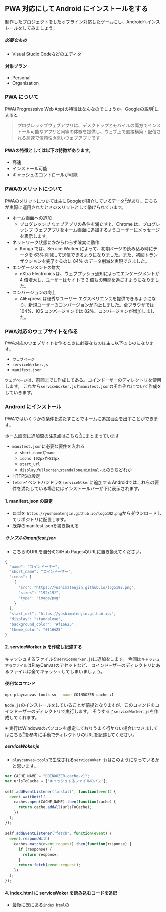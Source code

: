 ## PWA 対応にして Android にインストールをする

制作したプロジェクトをしたオフライン対応したゲームにし、Androidへインストールをしてみましょう。

##### 必要なもの

- Visual Studio Codeなどのエディタ

#### 対象プラン

- Personal
- Organization

### PWA について
PWA(Progresssive Web App)の特徴はなんなのでしょうか。Googleの説明[^1]によると

[^1]:https://developers.google.com/web/fundamentals/codelabs/your-first-pwapp/?hl=ja

>プログレッシブウェブアプリは、デスクトップとモバイルの両方でインストール可能なアプリと同等の体験を提供し、ウェブ上で直接構築・配信される高速で信頼性の高いウェブアプリです




#### PWAの特徴としては以下の特徴があります。
* 高速 
* インストール可能
* キャッシュのコントロールが可能


### PWAのメリットについて

PWAのメリットについては主にGoogleが紹介しているデータ[^2]があり。こちらが実際に運用されたときのメリットとして挙げられています。  

[^2]:https://support.google.com/google-ads/answer/7336532?hl=ja

* ホーム画面への追加
  * プログレッシブ ウェブアプリの条件を満たすと、Chrome は、プログレッシブ ウェブアプリをホーム画面に追加するようユーザーにメッセージを表示します。
* ネットワーク状態にかからわらず確実に動作
  * Konga では、Service Worker によって、初期ページの読み込み時にデータを 63% 削減して送信できるようになりました。また、初回トランザクションを完了するのに 84% のデータ削減を実現できました。
* エンゲージメントの増大
  * eXtra Electronics は、ウェブプッシュ通知によってエンゲージメントが 4 倍増大し、ユーザーはサイトで 2 倍もの時間を過ごすようになりました。
* コンバージョンの向上
  * AliExpress は優秀なユーザー エクスペリエンスを提供できるようになり、新規ユーザーのコンバージョンが向上しました。全ブラウザでは 104%、iOS コンバージョンでは 82%、コンバージョンが増加しました。


### PWA対応のウェブサイトを作る

PWA対応のウェブサイトを作るときに必要なものは主に以下のものになります。

- `ウェブページ`
- `serviceWorker.js`
- `manifest.json`

`ウェブページ`は、前回までに作成してある。コインドーザーのディレクトリを使用します。
これから`serviceWorker.js`と`manifest.json`のそれぞれについて作成をしていきます。


### Android にインストール

PWAではいくつかの条件を満たすことでホームに追加画面を出すことができます。

ホーム画面に追加際の注意点はこちら[^3]にまとまっています
[^3]:https://developers.google.com/web/fundamentals/app-install-banners/?hl=ja

- `manifest.json`に必要な要件を入れる
  - `short_name`か`name`
  - `icons 192px`か`512px`
  - `start_url`
  - `display`,`fullscreen`,`standalone`,`minimal-ui`のうちどれか
- HTTPSの設定
- `fetch`イベントハンドラを`serviceWoker`に追加する
  Androidではこれらの要件を満たしている場合にはインストールバーが下に表示されます。

#### 1. manifest.json の設定

* ロゴを `https://yushimatenjin.github.io/logo192.png`からダウンロードしてリポジトリに配置します。
* 既存のmanifest.jsonを書き換える


##### サンプルのmanifest.json

* こちらのURLを自分のGitHub PagesのURLに置き換えてください。

```javascript
{
  "name": "コインドーザー",
  "short_name": "コインドーザー",
  "icons": [
    {
      "src": "https://yushimatenjin.github.io/logo192.png",
      "sizes": "192x192",
      "type": "image/png"
    }
  ],
  "start_url": "https://yushimatenjin.github.io/",
  "display": "standalone",
  "background_color": "#f16625",
  "theme_color": "#f16625"
}

```

#### 2. serviceWorker.js を作成し記述する

キャッシュするファイルを`serviceWorker.js`に追加をします。
今回は`キャッシュするファイル`はPlayCanvasのアセットなど、
コインドーザーのディレクトリにあるファイルは全てキャッシュしてしまいましょう。

#### 便利なコマンド

```bash
npx playcanvas-tools sw --name COINDOZER-cache-v1
```

`Node.js`のインストールをしていることが前提となりますが、このコマンドをコインドーザーのディレクトリで実行します。
そうすると`serviceWorker.js`を作成してくれます。
  
※ 実行はWindowsのパソコンを想定しておりうまく行かない場合につきましてはこちら[^3]を参考に手動でディレクトリのURLを記述してください。

[^3]:https://yushimatenjin.github.io/serviceWorker.js

##### serviceWoker.js

 * `playcanvas-tools`で生成される`serviceWoker.js`はこのようになっているかと思います。

```javascript
var CACHE_NAME = "COINDOZER-cache-v1";
var urlsToCache = ["キャッシュするファイルのパス"];

self.addEventListener("install", function(event) {
  event.waitUntil(
    caches.open(CACHE_NAME).then(function(cache) {
      return cache.addAll(urlsToCache);
    })
  );
});

self.addEventListener("fetch", function(event) {
  event.respondWith(
    caches.match(event.request).then(function(response) {
      if (response) {
        return response;
      }
      return fetch(event.request);
    })
  );
});
```

#### 4. index.html に serviceWoker を読み込むコードを追記

* 最後に既にある`index.html`の<title>タグの下にこちらのスクリプトを追記します。

![](/assets/addscript.png)

```html
<script>
  if ("serviceWorker" in navigator) {
    navigator.serviceWorker
      .register("./serviceWorker.js")
      .then(function(registration) {
        if (typeof registration.update == "function") {
          registration.update();
        }
      })
      .catch(function(error) {
        console.log("Error Log: " + error);
      });
  }
</script>
```

### 変更を GitHubへプッシュする

1. `git pull` 
2. `git add *` 
3. `git commit -m "manifest.jsonとserviceWorker.jsを追加する"`
4. `git push origin master`

### 確認する

#### 1.Androidで開く

GitHub Pagesにデプロイされたコインドーザーを確認します。
[https://yushimatenjin.github.io/](https://yushimatenjin.github.io/)

![](/assets/flowandroid.png)

CoinDozerのページにアクセスし設定を確認すると、「コインドーザー」をインストールという項目が追加されています。PWAで作ったサイトは`manifest.json`の中の`name`で指定した名前でインストールして表示されます。

* 下のバーからコインドーザーを追加
* 起動

#### 2. Androidでアプリを起動してみよう

![](/assets/and.png)

* 追加されたアイコンからアプリを起動
  

#### 3. iPhoneに追加をする

![](/assets/ios.png)

* URLにアクセス
* ホームに追加
* 起動

#### 4. iPhoneでの表示について

![](/assets/ioo.png)

* iPhoneでの表示もAndroidほどではないですが、少しネイティブアプリのような表示になります。
